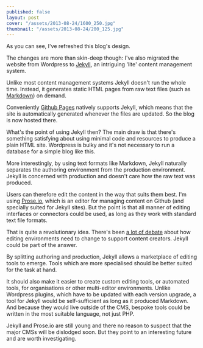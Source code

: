 ```yaml
---
published: false
layout: post
cover: "/assets/2013-08-24/1600_250.jpg"
thumbnail: "/assets/2013-08-24/200_125.jpg"
---
```


As you can see, I've refreshed this blog's design. 

The changes are more than skin-deep though: I've also migrated the website from Wordpress to [Jekyll](http://jekyllrb.com/), an intriguing 'lite' content management system.

Unlike most content management systems Jekyll doesn't run the whole time. Instead, it  generates static HTML pages from raw text files (such as [Markdown](http://daringfireball.net/projects/markdown/)) on demand. 

Conveniently [Github Pages](http://pages.github.com/) natively supports Jekyll, which means that the site is automatically generated whenever the files are updated. So the blog is now hosted there.

What's the point of using Jekyll then? The main draw is that there's something satisfying about using minimal code and resources to produce a plain HTML site. Wordpress is bulky and it's not necessary to run a database for a simple blog like this.

More interestingly, by using text formats like Markdown, Jekyll naturally separates the authoring environment from the production environment. Jekyll is concerned with production and doesn't care how the raw text was produced.

Users can therefore edit the content in the way that suits them best. I'm using [Prose.io](http://prose.io/#about), which is an editor for managing content on Github (and specially suited for Jekyll sites). But the point is that all manner of editing interfaces or connectors could be used, as long as they work with standard text file formats. 

That is quite a revolutionary idea. There's been [a lot of debate](http://alistapart.com/column/wysiwtf) about how editing environments need to change to support content creators. Jekyll could be part of the answer.

By splitting authoring and production, Jekyll allows a marketplace of editing tools to emerge. Tools which are more specialised should be better suited for the task at hand.

It should also make it easier to create custom editing tools, or automated tools, for organisations or other multi-editor environments. Unlike Wordpress plugins, which have to be updated with each version upgrade, a tool for Jekyll would be self-sufficient as long as it produced Markdown. And because they would live outside of the CMS, bespoke tools could be written in the most suitable language, not just PHP.

Jekyll and Prose.io are still young and there no reason to suspect that the major CMSs will be dislodged soon. But they point to an interesting future and are worth investigating.